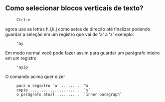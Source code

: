 Como selecionar blocos verticais de texto?
------------------------------------------

         Ctrl-v

agora use as letras h,l,k,j como setas de direção até
finalizar podendo guardar a seleção em um registro que vai de
'a' a 'z' exemplo:

         "ay

Em modo normal você pode fazer assim para guardar um parágrafo inteiro
em um registro

         "ayip

O comando acima quer dizer

         para o registro `a' ........  "a
         copie ......................  `y`
         o parágrafo atual ..........  `inner paragraph`
